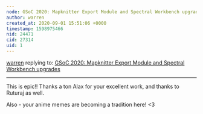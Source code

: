 ```yaml
---
node: GSoC 2020: Mapknitter Export Module and Spectral Workbench upgrades
author: warren
created_at: 2020-09-01 15:51:06 +0000
timestamp: 1598975466
nid: 24471
cid: 27314
uid: 1
---
```




[warren](../profile/warren) replying to: [GSoC 2020: Mapknitter Export Module and Spectral Workbench upgrades](../notes/alaxallves/08-29-2020/gsoc-2020-report)

----
This is epic!! Thanks a ton Alax for your excellent work, and thanks to Ruturaj as well. 

Also - your anime memes are becoming a tradition here! <3